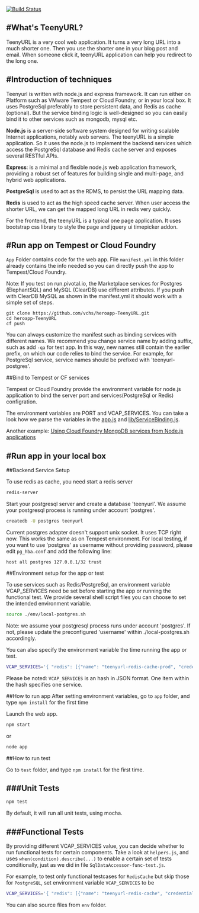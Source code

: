 [![Build Status](https://travis-ci.org/vmw-tmpst/heroapp-TeenyURL.png?branch=master)](https://travis-ci.org/vmw-tmpst/heroapp-TeenyURL)

#What's TeenyURL?
--------------
TeenyURL is a very cool web application. It turns a very long URL into a much shorter one. Then you use the shorter one in your blog post and email. When someone click it, teenyURL application can help you redirect to the long one.

#Introduction of techniques
--------------

Teenyurl is written with node.js and express framework. It can run either on Platform such as VMware Tempest or Cloud Foundry, or in your local box. It uses PostgreSql preferably to store persistent data, and Redis as cache (optional). But the service binding logic is well-designed so you can easily bind it to other services such as mongodb, mysql etc.

__Node.js__ is a server-side software system designed for writing scalable Internet applications, notably web servers. The teenyURL is a simple application. So it uses the node.js to implement the backend services which access the PostgreSql database and Redis cache server and exposes several RESTful APIs. 

__Express__: is a minimal and flexible node.js web application framework, providing a robust set of features for building single and multi-page, and hybrid web applications.

__PostgreSql__ is used to act as the RDMS, to persist the URL mapping data.

__Redis__ is used to act as the high speed cache server. When user access the shorter URL, we can get the mapped long URL in redis very quickly.

For the frontend, the teenyURL is a typical one page application. It uses bootstrap css library to style the page and jquery ui timepicker addon. 

#Run app on Tempest or Cloud Foundry
--------------
`App` Folder contains code for the web app. File `manifest.yml` in this folder already contains the info needed so you can directly push the app to Tempest/Cloud Foundry.

Note: If you test on run.pivotal.io, the Marketplace services for Postgres (ElephantSQL) and MySQL (ClearDB) use different attributes. If you push with ClearDB MySQL as shown in the manifest.yml it should work with a simple set of steps.

```
git clone https://github.com/vchs/heroapp-TeenyURL.git
cd heroapp-TeenyURL
cf push
``` 

You can always customize the manifest such as binding services with different names. We recommend you change service name by adding suffix, such as add `-qa` for test app. In this way, new names still contain the earlier prefix, on which our code relies to bind the service. For example, for PostgreSql service, service names should be prefixed with 'teenyurl-postgres'.

##Bind to Tempest or CF services

Tempest or Cloud Foundry provide the environment variable for node.js application to bind the server port and services(PostgreSql or Redis) configration.

The environment variables are PORT and VCAP_SERVICES. You can take a look how we parse the variables in the [app.js](https://github.com/vmw-tmpst/heroapp-TeenyURL/blob/master/app.js) and [lib/ServiceBinding.js](https://github.com/vmw-tmpst/heroapp-TeenyURL/blob/master/lib/ServiceBinding.js).

Another example: [Using Cloud Foundry MongoDB services from Node.js applications](http://docs.cloudfoundry.com/services/mongodb/nodejs-mongodb.html)


#Run app in your local box
--------------

##Backend Service Setup


To use redis as cache, you need start a redis server
```bash
redis-server
```

Start your postgresql server and create a database 'teenyurl'.
We assume your postgresql process is running under account 'postgres'.

```bash
createdb -U postgres teenyurl
```

Current postgres adapter doesn't support unix socket. It uses TCP right now. This works the same as on Tempest environment.
For local testing, if you want to use 'postgres' as username without providing password, please edit `pg_hba.conf` and add the following line:

```
host all postgres 127.0.0.1/32 trust
```

##Environment setup for the app or test

To use services such as Redis/PostgreSql, an environment variable VCAP_SERVICES need be set before starting the app or running the functional test. We provide several shell script files you can choose to set the intended environment variable.

```bash
source ./env/local-postgres.sh
```
Note: we assume your postgresql process runs under account 'postgres'.  If not, please update the preconfigured 'username' within ./local-postgres.sh accordingly.

You can also specify the environment variable the time running the app or test.

```bash
VCAP_SERVICES='{ "redis": [{"name": "teenyurl-redis-cache-prod", "credentials": { "host": "YOUR_REDIS_HOST", "port": YOUR_REDIS_PORT, "password": "YOUR_REDIS_PASSWORD" } }] , "postgres": [{"name" : "teenyurl-postgres-prod", "credentials" : { "database" : "teenyurl", "username" : "postgres" }}] }' COMMAND
```

Please be noted: `VCAP_SERVICES` is an hash in JSON format. One item within the hash specifies one service.

##How to run app
After setting environment variables, go to `app` folder, and type `npm install` for the first time

Launch the web app.

```bash
npm start
```

or

```bash
node app
```

##How to run test


Go to `test` folder, and type `npm install` for the first time.

###Unit Tests
----------------
```bash
npm test
```
By default, it will run all unit tests, using mocha.

###Functional Tests
----------------

By providing different VCAP_SERVICES value, you can decide whether to run functional tests for certain components.
Take a look at `helpers.js`, and uses `when(condition).describe(...)` to enable a certain set of tests conditionally, just as we did in file `SqlDataAccessor-func-test.js`.

For example, to test only functional testcases for `RedisCache` but skip those for `PostgreSQL`, set environment variable `VCAP_SERVICES` to be

```bash
VCAP_SERVICES='{ "redis": [{"name": "teenyurl-redis-cache", "credentials": { "host": "YOUR_REDIS_HOST", "port": YOUR_REDIS_PORT, "password": "YOUR_REDIS_PASSWORD" } }] }' ./test.sh
```

You can also source files from `env` folder.